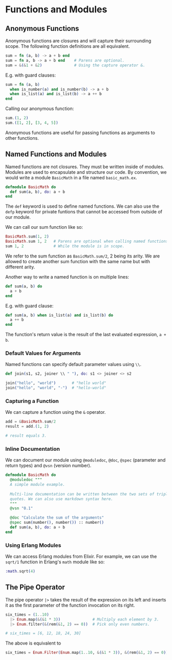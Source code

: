 # Functions and Modules

## Anonymous Functions

Anonymous functions are closures and will capture their surrounding scope. The
following function definitions are all equivalent.

```elixir
sum = fn (a, b) -> a + b end
sum = fn a, b -> a + b end    # Parens are optional.
sum = &(&1 + &2)              # Using the capture operator &.
```

E.g. with guard clauses:

```elixir
sum = fn (a, b)
  when is_number(a) and is_number(b) -> a + b
  when is_list(a) and is_list(b) -> a ++ b
end
```

Calling our anonymous function:

```elixir
sum.(1, 2)
sum.([1, 2], [3, 4, 5])
```

Anonymous functions are useful for passing functions as arguments to other
functions.

## Named Functions and Modules

Named functions are not closures. They must be written inside of modules.
Modules are used to encapsulate and structure our code. By convention, we would
write a module `BasicMath` in a file named `basic_math.ex`.

```elixir
defmodule BasicMath do
  def sum(a, b), do: a + b
end
```

The `def` keyword is used to define named functions. We can also use the `defp`
keyword for private funtions that cannot be accessed from outside of our
module.

We can call our sum function like so:

```elixir
BasicMath.sum(1, 2)
BasicMath.sum 1, 2   # Parens are optional when calling named functions.
sum 1, 2             # While the module is in scope.
```

We refer to the sum function as `BasicMath.sum/2`, 2 being its arity. We are
allowed to create another sum function with the same name but with different
arity.

Another way to write a named function is on multiple lines:

```elixir
def sum(a, b) do
  a + b
end
```

E.g. with guard clause:

```elixir
def sum(a, b) when is_list(a) and is_list(b) do
  a ++ b
end
```

The function's return value is the result of the last evaluated expression,
`a + b`.

### Default Values for Arguments

Named functions can specify default parameter values using `\\`.

```elixir
def join(s1, s2, joiner \\ " "), do: s1 <> joiner <> s2

join("hello", "world")       # "hello world"
join("hello", "world", "-")  # "hello-world"
```

### Capturing a Function

We can capture a function using the `&` operator.

```elixir
add = &BasicMath.sum/2
result = add.(1, 2)

# result equals 3.
```

### Inline Documentation
We can document our module using `@moduledoc`, `@doc`, `@spec` (parameter and
return types) and `@vsn` (version number).

```elixir
defmodule BasicMath do
  @moduledoc """
  A simple module example.
  
  Multi-line documentation can be written between the two sets of triple double
  quotes. We can also use markdown syntax here.
  """
  @vsn "0.1"

  @doc "Calculate the sum of the arguments"
  @spec sum(number(), number()) :: number()
  def sum(a, b), do: a + b
end
```

### Using Erlang Modules

We can access Erlang modules from Elixir. For example, we can use the `sqrt/1`
function in Erlang's `math` module like so:

```elixir
:math.sqrt(4)
```

## The Pipe Operator

The pipe operator `|>` takes the result of the expression on its left and
inserts it as the first parameter of the function invocation on its right.

```elixir
six_times = (1..10)
  |> Enum.map(&(&1 * 3))              # Multiply each element by 3.
  |> Enum.filter(&(rem(&1, 2) == 0))  # Pick only even numbers.

# six_times = [6, 12, 18, 24, 30]
```

The above is equivalent to
```elixir
six_times = Enum.Filter(Enum.map(1..10, &(&1 * 3)), &(rem(&1, 2) == 0))
```

